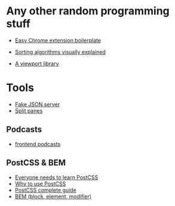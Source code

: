 # Any other random programming stuff

* [Easy Chrome extension boilerplate](http://extensionizr.com/)

* [Sorting algorithms visually explained](http://www.sorting-algorithms.com/)

* [A viewport library](http://asvd.github.io/viewport/)

# Tools

* [Fake JSON server](http://jsonplaceholder.typicode.com/)
* [Split panes](https://github.com/nathancahill/Split.js)


## Podcasts

* [frontend podcasts](https://pawelgrzybek.com/my-favourite-front-end-related-podcasts/)


## PostCSS & BEM

* [Everyone needs to learn PostCSS](http://davidtheclark.com/its-time-for-everyone-to-learn-about-postcss/)
* [Why to use PostCSS](http://ai.github.io/about-postcss/en/)
* [PostCSS complete guide](http://webdesign.tutsplus.com/categories/postcss)
* [BEM (block, element, modifier)](http://getbem.com/introduction/)
<!--stackedit_data:
eyJoaXN0b3J5IjpbLTk4MDEzODc1Ml19
-->